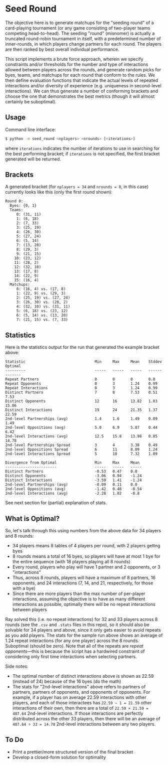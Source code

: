 # Seed Round

The objective here is to generate matchups for the "seeding round" of a card-playing
tournament (or any game consisting of two-player teams competing head-to-head).  The
seeding "round" (misnomer) is actually a truncated round-robin tournament in itself, with
a predetermined number of inner-rounds, in which players change partners for each round.
The players are then ranked by best overall individual performance.

This script implements a brute force approach, wherein we specify constraints and/or
thresholds for the number and type of interactions allowed between players across the
rounds, and generate random picks for byes, teams, and matchups for each round that
conform to the rules.  We then define evaluation functions that indicate the actual levels
of repeated interactions and/or diversity of experience (e.g. uniqueness in second-level
interactions).  We can thus generate a number of conforming brackets and choose the one
that demonstrates the best metrics (though it will almost certainly be suboptimal).

## Usage

Command line interface:

```bash
$ python -m seed_round <nplayers> <nrounds> [<iterations>]
```

where `iterations` indicates the number of iterations to use in searching for the best
performing bracket; if `iterations` is not specified, the first bracket generated will be
returned.

## Brackets

A generated bracket (for `nplayers = 34` and `nrounds = 8`, in this case) currently looks
like this (only the first round shown):

```
Round 0:
  Byes: {0, 1}
  Teams:
     0: (31, 11)
     1: (6, 18)
     2: (7, 33)
     3: (25, 19)
     4: (26, 30)
     5: (27, 24)
     6: (5, 14)
     7: (13, 20)
     8: (29, 3)
     9: (21, 15)
    10: (23, 12)
    11: (28, 2)
    12: (32, 10)
    13: (17, 8)
    14: (22, 9)
    15: (16, 4)
  Matchups:
     0: (16, 4) vs. (17, 8)
     1: (22, 9) vs. (29, 3)
     2: (25, 19) vs. (27, 24)
     3: (26, 30) vs. (28, 2)
     4: (32, 10) vs. (31, 11)
     5: (6, 18) vs. (23, 12)
     6: (5, 14) vs. (13, 20)
     7: (21, 15) vs. (7, 33)
```

## Statistics

Here is the statistics output for the run that generated the example bracket above:

```
Statistic                               Min     Max     Mean    Stddev  Optimal
---------                               -----   -----   -----   ------  -------
Repeat Partners                         0       0       0       0.0
Repeat Opponents                        0       3       1.24    0.99
Repeat Interactions                     0       3       1.24    0.99
Distinct Partners                       7       8       7.53    0.51    7.53
Distinct Opponents                      12      16      13.82   1.03    15.06
Distinct Interactions                   19      24      21.35   1.37    22.59
2nd-level Partnerships (avg)            1.4     1.6     1.49    0.09    1.49
2nd-level Oppositions (avg)             5.0     6.9     5.87    0.44    6.42
2nd-level Interactions (avg)            12.5    15.8    13.98   0.85    14.78
2nd-level Partnerships Spread           3       4       3.38    0.49
2nd-level Oppositions Spread            6       11      8.09    1.24
2nd-level Interactions Spread           5       10      7.32    1.09

Divergence from Optimal                 Min     Max     Mean
-----------------------                 -----   -----   -----
Distinct Partners                       -0.53   0.47    0.0
Distinct Opponents                      -3.06   0.94    -1.24
Distinct Interactions                   -3.59   1.41    -1.24
2nd-level Partnerships (avg)            -0.09   0.11    0.0
2nd-level Oppositions (avg)             -1.42   0.48    -0.54
2nd-level Interactions (avg)            -2.28   1.02    -0.8
```

See next section for (partial) explanation of stats.

## What is Optimal?

So, let's talk through this using numbers from the above data for 34 players and 8 rounds:

- 34 players means 8 tables of 4 players per round, with 2 players gettng byes
- 8 rounds means a total of 16 byes, so players will have at most 1 bye for the entire
  sequence (with 18 players playing all 8 rounds)
- Every round, players who play will have 1 partner and 2 opponents, or 3 "interactions"
- Thus, across 8 rounds, players will have a maximum of 8 partners, 16 opponents, and 24
  interactions (7, 14, and 21, respectively, for those with a bye)
- Since there are more players than the max number of per-player interactions, assuming
  the objective is to have as many different interactions as possible, optimally there
  will be no repeat interactions between players

Ray solved this (i.e. no repeat interactions) for 32 and 33 players across 8 rounds (see
the `.csv` and `.stats` files in this repo), so it should also be solvable for 34 players
and above, since it only gets easier to avoid repeats as you add players.  The stats for
the sample run above shows an average of 1.24 repeat interactions (for any one player)
across the 8 rounds.  Suboptimal (should be zero).  Note that all of the repeats are
*repeat opponents*—this is because the script has a hardwired constraint of considering
only first time interactions when selecting partners.

Side notes:

- The optimal number of distinct interactions above is shown as 22.59 (instead of 24)
  because of the 16 byes (do the math)
- The stats for "2nd-level interactions" above refers to partners of partners, partners of
  opponents, and opponents of opponents.  For example, if a player has on average 22.59
  interactions with other players, and each of those interactees has `22.59 − 1 = 21.59`
  *other* interactions of their own, then there are a total of `22.59 × 21.59 = 487.64`
  2nd-level interactions.  If those interactions are perfectly distributed across the
  other 33 players, then there will be an average of `487.64 ÷ 33 = 14.78` 2nd-level
  interactions between any two players.

## To Do

- Print a prettier/more structured version of the final bracket
- Develop a closed-form solution for optimality
